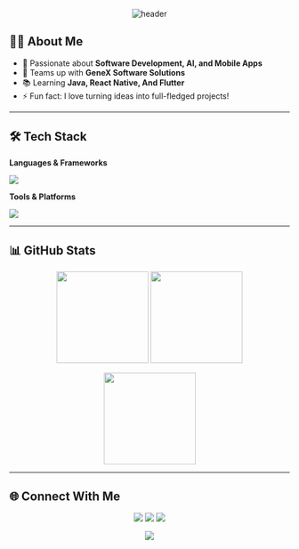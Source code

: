 <!-- Banner -->
<p align="center">
  <img src="https://capsule-render.vercel.app/api?type=waving&color=0:6a11cb,100:2575fc&height=200&section=header&text=Hi%20I'm%20Ishara%20Gayan%20👋&fontSize=40&fontColor=ffffff" alt="header"/>
</p>


## 👨‍💻 About Me
- 🚀 Passionate about **Software Development, AI, and Mobile Apps**  
- 🎯 Teams up with **GeneX Software Solutions**  
- 📚 Learning **Java, React Native, And Flutter**  
- ⚡ Fun fact: I love turning ideas into full-fledged projects!  

---

## 🛠️ Tech Stack

**Languages & Frameworks**  
<p>
  <img src="https://skillicons.dev/icons?i=java,python,js,ts,html,css,react,flutter,nodejs,mysql" />
</p>

**Tools & Platforms**  
<p>
  <img src="https://skillicons.dev/icons?i=git,github,vscode,androidstudio,figma" />
</p>

---

## 📊 GitHub Stats

<p align="center">
  <img src="https://github-readme-stats.vercel.app/api?username=IsharaGayan&show_icons=true&theme=tokyonight" height="165"/>
  <img src="https://github-readme-streak-stats.herokuapp.com/?user=IsharaGayan&theme=tokyonight" height="165"/>
</p>

<p align="center">
  <img src="https://github-readme-stats.vercel.app/api/top-langs/?username=IsharaGayan&layout=compact&theme=tokyonight" height="165"/>
</p>

---

## 🌐 Connect With Me

<p align="center">
  <a href="https://www.linkedin.com/in/isharagayan"><img src="https://skillicons.dev/icons?i=linkedin" /></a>
  <a href="mailto:isharagayan899@gmail.com"><img src="https://skillicons.dev/icons?i=gmail" /></a>
  <a href="https://github.com/IsharaGayan"><img src="https://skillicons.dev/icons?i=github" /></a>
</p>


<!-- Footer -->
<p align="center">
  <img src="https://capsule-render.vercel.app/api?type=waving&color=0:2575fc,100:6a11cb&height=120&section=footer" />
</p>
